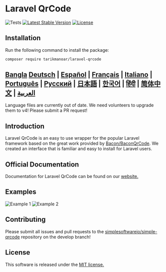 Laravel QrCode
========================

![Tests](https://github.com/tarikmanoar/laravel-qrcode/actions/workflows/pest.yml/badge.svg)
[![Latest Stable Version](https://poser.pugx.org/tarikmanoar/laravel-qrcode/v/stable.svg)](https://packagist.org/packages/tarikmanoar/laravel-qrcode)
[![License](https://poser.pugx.org/tarikmanoar/laravel-qrcode/license.svg)](https://packagist.org/packages/tarikmanoar/laravel-qrcode)

## Installation

Run the following command to install the package:

```bash
composer require tarikmanoar/laravel-qrcode
```

## [Bangla](https://tarikmanoar.github.io/laravel-qrcode/bn) [Deutsch](https://tarikmanoar.github.io/laravel-qrcode/de) | [Español](https://tarikmanoar.github.io/laravel-qrcode/es) | [Français](https://tarikmanoar.github.io/laravel-qrcode/fr) | [Italiano](https://tarikmanoar.github.io/laravel-qrcode/it) | [Português](https://tarikmanoar.github.io/laravel-qrcode/pt-br) | [Русский](https://tarikmanoar.github.io/laravel-qrcode/ru) | [日本語](https://tarikmanoar.github.io/laravel-qrcode/ja) | [한국어](https://tarikmanoar.github.io/laravel-qrcode/kr) | [हिंदी](https://tarikmanoar.github.io/laravel-qrcode/hi) | [简体中文](https://tarikmanoar.github.io/laravel-qrcode/zh-cn) | [العربية](https://tarikmanoar.github.io/laravel-qrcode/ar)

Language files are currently out of date.  We need volunteers to upgrade them to v4!  Please submit a PR request!

## Introduction
Laravel QrCode is an easy to use wrapper for the popular Laravel framework based on the great work provided by [Bacon/BaconQrCode](https://github.com/Bacon/BaconQrCode).  We created an interface that is familiar and easy to install for Laravel users.

## Official Documentation

Documentation for Laravel QrCode can be found on our [website.](http://tarikmanoar.github.io/laravel--qrcode/en)

## Examples

![Example 1](docs/imgs/example-1.png) ![Example 2](docs/imgs/example-2.png)


## Contributing

Please submit all issues and pull requests to the [simplesoftwareio/simple-qrcode](https://github.com/simplesoftwareio/simple-qrcode) repository on the develop branch!

## License

This software is released under the [MIT license.](https://opensource.org/licenses/MIT)
